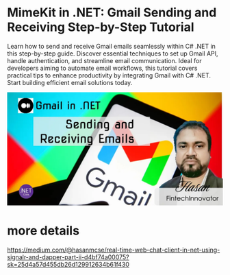 # MimeKit in .NET: Gmail Sending and Receiving Step-by-Step Tutorial
  Learn how to send and receive Gmail emails seamlessly within C# .NET in this step-by-step guide. Discover essential techniques to set up Gmail API, handle authentication, and streamline email communication. Ideal for developers aiming to automate email workflows, this tutorial covers practical tips to enhance productivity by integrating Gmail with C# .NET. Start building efficient email solutions today.


  ![Screenshot of the App](1_feg1cQNk9tWGufiiOzIqJw.webp)

  # more details
https://medium.com/@hasanmcse/real-time-web-chat-client-in-net-using-signalr-and-dapper-part-ii-d4bf74a00075?sk=25d4a57d455db26d129912634b61f430
